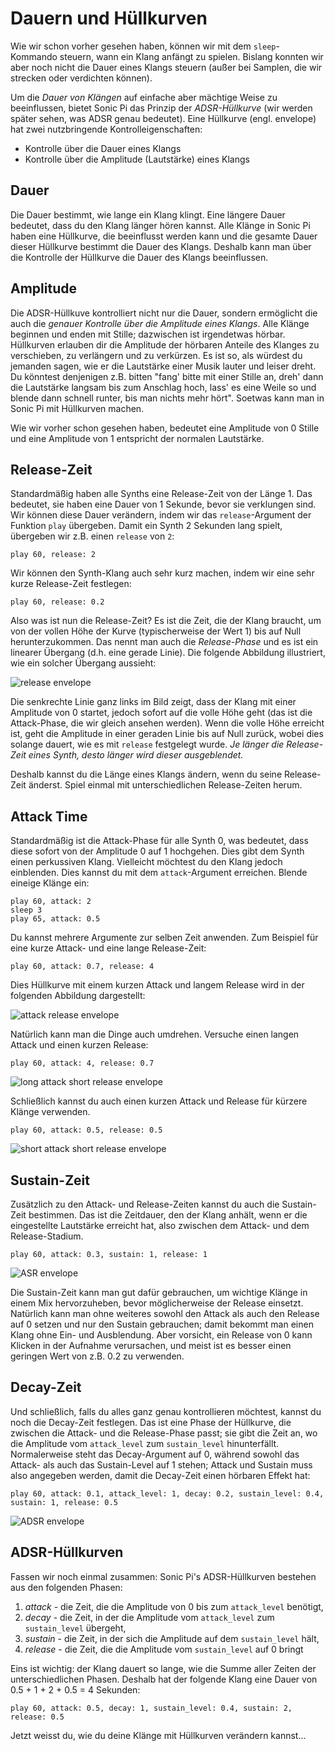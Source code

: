 # Dauern und Hüllkurven

Wie wir schon vorher gesehen haben, können wir mit dem `sleep`-Kommando steuern, wann ein Klang anfängt zu spielen. Bislang konnten wir aber noch nicht die Dauer eines Klangs steuern (außer bei Samplen, die wir strecken oder verdichten können).

Um die *Dauer von Klängen* auf einfache aber mächtige Weise zu beeinflussen, bietet Sonic Pi das Prinzip der *ADSR-Hüllkurve* (wir werden später sehen, was ADSR genau bedeutet). Eine Hüllkurve (engl. envelope) hat zwei nutzbringende Kontrolleigenschaften:

* Kontrolle über die Dauer eines Klangs
* Kontrolle über die Amplitude (Lautstärke) eines Klangs

## Dauer

Die Dauer bestimmt, wie lange ein Klang klingt. Eine längere Dauer bedeutet, dass du den Klang länger hören kannst. Alle Klänge in Sonic Pi haben eine Hüllkurve, die beeinflusst werden kann und die gesamte Dauer dieser Hüllkurve bestimmt die Dauer des Klangs. Deshalb kann man über die Kontrolle der Hüllkurve die Dauer des Klangs beeinflussen.
 
## Amplitude

Die ADSR-Hüllkuve kontrolliert nicht nur die Dauer, sondern ermöglicht die auch die *genauer Kontrolle über die Amplitude eines Klangs*. Alle Klänge beginnen und enden mit Stille; dazwischen ist irgendetwas hörbar. Hüllkurven erlauben dir die Amplitude der hörbaren Anteile des Klanges zu verschieben, zu verlängern und zu verkürzen. Es ist so, als würdest du jemanden sagen, wie er die Lautstärke einer Musik lauter und leiser dreht. Du könntest denjenigen z.B. bitten "fang' bitte mit einer Stille an, dreh' dann die Lautstärke langsam bis zum Anschlag hoch, lass' es eine Weile so und blende dann schnell runter, bis man nichts mehr hört". Soetwas kann man in Sonic Pi mit Hüllkurven machen.

Wie wir vorher schon gesehen haben, bedeutet eine Amplitude von 0 Stille und eine Amplitude von 1 entspricht der normalen Lautstärke.

## Release-Zeit

Standardmäßig haben alle Synths eine Release-Zeit von der Länge 1. Das bedeutet, sie haben eine Dauer von 1 Sekunde, bevor sie verklungen sind. Wir können diese Dauer verändern, indem wir das `release`-Argument der Funktion `play` übergeben. Damit ein Synth 2 Sekunden lang spielt, übergeben wir z.B. einen `release` von `2`:

```
play 60, release: 2
```

Wir können den Synth-Klang auch sehr kurz machen, indem wir eine sehr kurze Release-Zeit festlegen:

```
play 60, release: 0.2
```

Also was ist nun die Release-Zeit? Es ist die Zeit, die der Klang braucht, um von der vollen Höhe der Kurve (typischerweise der Wert 1) bis auf Null herunterzukommen. Das nennt man auch die *Release-Phase* und es ist ein linearer Übergang (d.h. eine gerade Linie). Die folgende Abbildung illustriert, wie ein solcher Übergang aussieht:

![release envelope](:/images/tutorial/env-release.png)

Die senkrechte Linie ganz links im Bild zeigt, dass der Klang mit einer Amplitude von 0 startet, jedoch sofort auf die volle Höhe geht (das ist die Attack-Phase, die wir gleich ansehen werden). Wenn die volle Höhe erreicht ist, geht die Amplitude in einer geraden Linie bis auf Null zurück, wobei dies solange dauert, wie es mit `release` festgelegt wurde. *Je länger die Release-Zeit eines Synth, desto länger wird dieser ausgeblendet.*

Deshalb kannst du die Länge eines Klangs ändern, wenn du seine Release-Zeit änderst. Spiel einmal mit unterschiedlichen Release-Zeiten herum.

## Attack Time

Standardmäßig ist die Attack-Phase für alle Synth 0, was bedeutet, dass diese sofort von der Amplitude 0 auf 1 hochgehen. Dies gibt dem Synth einen perkussiven Klang. Vielleicht möchtest du den Klang jedoch einblenden. Dies kannst du mit dem `attack`-Argument erreichen. Blende eineige Klänge ein:

```
play 60, attack: 2
sleep 3
play 65, attack: 0.5
```

Du kannst mehrere Argumente zur selben Zeit anwenden. Zum Beispiel für eine kurze Attack- und eine lange Release-Zeit:

```
play 60, attack: 0.7, release: 4
```

Dies Hüllkurve mit einem kurzen Attack und langem Release wird in der folgenden Abbildung dargestellt:

![attack release envelope](:/images/tutorial/env-attack-release.png)

Natürlich kann man die Dinge auch umdrehen. Versuche einen langen Attack und einen kurzen Release:

```
play 60, attack: 4, release: 0.7
```

![long attack short release envelope](:/images/tutorial/env-long-attack-short-release.png)

Schließlich kannst du auch einen kurzen Attack und Release für kürzere Klänge verwenden.

```
play 60, attack: 0.5, release: 0.5
```

![short attack short release envelope](:/images/tutorial/env-short-attack-short-release.png)

## Sustain-Zeit

Zusätzlich zu den Attack- und Release-Zeiten kannst du auch die Sustain-Zeit bestimmen. Das ist die Zeitdauer, den der Klang anhält, wenn er die eingestellte Lautstärke erreicht hat, also zwischen dem Attack- und dem Release-Stadium.
```
play 60, attack: 0.3, sustain: 1, release: 1
```

![ASR envelope](:/images/tutorial/env-attack-sustain-release.png)

Die Sustain-Zeit kann man gut dafür gebrauchen, um wichtige Klänge in einem Mix hervorzuheben, bevor möglicherweise der Release einsetzt. Natürlich kann man ohne weiteres sowohl den Attack als auch den Release auf 0 setzen und nur den Sustain gebrauchen; damit bekommt man einen Klang ohne Ein- und Ausblendung. Aber vorsicht, ein Release von 0 kann Klicken in der Aufnahme verursachen, und meist ist es besser einen geringen Wert von z.B. 0.2 zu verwenden.

## Decay-Zeit

Und schließlich, falls du alles ganz genau kontrollieren möchtest, kannst du noch die Decay-Zeit festlegen. Das ist eine Phase der Hüllkurve, die zwischen die Attack- und die Release-Phase passt; sie gibt die Zeit an, wo die Amplitude vom  `attack_level` zum `sustain_level` hinunterfällt. Normalerweise steht das Decay-Argument auf 0, während sowohl das Attack- als auch das Sustain-Level auf 1 stehen; Attack und Sustain muss also angegeben werden, damit die Decay-Zeit einen hörbaren Effekt hat:

```
play 60, attack: 0.1, attack_level: 1, decay: 0.2, sustain_level: 0.4, sustain: 1, release: 0.5
```

![ADSR envelope](:/images/tutorial/env-attack-decay-sustain-release.png)

## ADSR-Hüllkurven

Fassen wir noch einmal zusammen: Sonic Pi's ADSR-Hüllkurven bestehen aus den folgenden Phasen:

1. *attack* - die Zeit, die die Amplitude von 0 bis zum `attack_level` benötigt,
2. *decay* - die Zeit, in der die Amplitude vom `attack_level` zum `sustain_level` übergeht,
3. *sustain* - die Zeit, in der sich die Amplitude auf dem `sustain_level` hält,
4. *release* - die Zeit, die die Amplitude vom `sustain_level` auf 0 bringt

Eins ist wichtig: der Klang dauert so lange, wie die Summe aller Zeiten der unterschiedlichen Phasen. Deshalb hat der folgende Klang eine Dauer von 0.5 + 1 + 2 + 0.5 = 4 Sekunden:

```
play 60, attack: 0.5, decay: 1, sustain_level: 0.4, sustain: 2, release: 0.5
```

Jetzt weisst du, wie du deine Klänge mit Hüllkurven verändern kannst...

